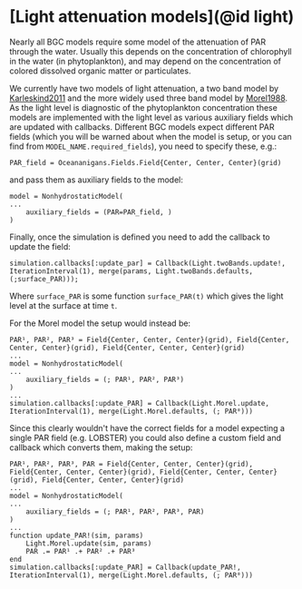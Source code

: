 # [Light attenuation models](@id light)

Nearly all BGC models require some model of the attenuation of PAR through the water. Usually this depends on the concentration of chlorophyll in the water (in phytoplankton), and may depend on the concentration of colored dissolved organic matter or particulates.

We currently have two models of light attenuation, a two band model by [Karleskind2011](@cite) and the more widely used three band model by [Morel1988](@cite). As the light level is diagnostic of the phytoplankton concentration these models are implemented with the light level as various auxiliary fields which are updated with callbacks. Different BGC models expect different PAR fields (which you will be warned about when the model is setup, or you can find from `MODEL_NAME.required_fields`), you need to specify these, e.g.:
```
PAR_field = Oceananigans.Fields.Field{Center, Center, Center}(grid)
```
and pass them as auxiliary fields to the model:
```
model = NonhydrostaticModel(
...
    auxiliary_fields = (PAR=PAR_field, )
)
```
Finally, once the simulation is defined you need to add the callback to update the field:
```
simulation.callbacks[:update_par] = Callback(Light.twoBands.update!, IterationInterval(1), merge(params, Light.twoBands.defaults, (;surface_PAR)));
```
Where `surface_PAR` is some function `surface_PAR(t)` which gives the light level at the surface at time `t`. 

For the Morel model the setup would instead be:
```
PAR¹, PAR², PAR³ = Field{Center, Center, Center}(grid), Field{Center, Center, Center}(grid), Field{Center, Center, Center}(grid)
...
model = NonhydrostaticModel(
...
    auxiliary_fields = (; PAR¹, PAR², PAR³)
)
...
simulation.callbacks[:update_PAR] = Callback(Light.Morel.update, IterationInterval(1), merge(Light.Morel.defaults, (; PAR⁰)))
```

Since this clearly wouldn't have the correct fields for a model expecting a single PAR field (e.g. LOBSTER) you could also define a custom field and callback which converts them, making the setup:
```
PAR¹, PAR², PAR³, PAR = Field{Center, Center, Center}(grid), Field{Center, Center, Center}(grid), Field{Center, Center, Center}(grid), Field{Center, Center, Center}(grid)
...
model = NonhydrostaticModel(
...
    auxiliary_fields = (; PAR¹, PAR², PAR³, PAR)
)
...
function update_PAR!(sim, params)
    Light.Morel.update(sim, params)
    PAR .= PAR¹ .+ PAR² .+ PAR³
end
simulation.callbacks[:update_PAR] = Callback(update_PAR!, IterationInterval(1), merge(Light.Morel.defaults, (; PAR⁰)))
```